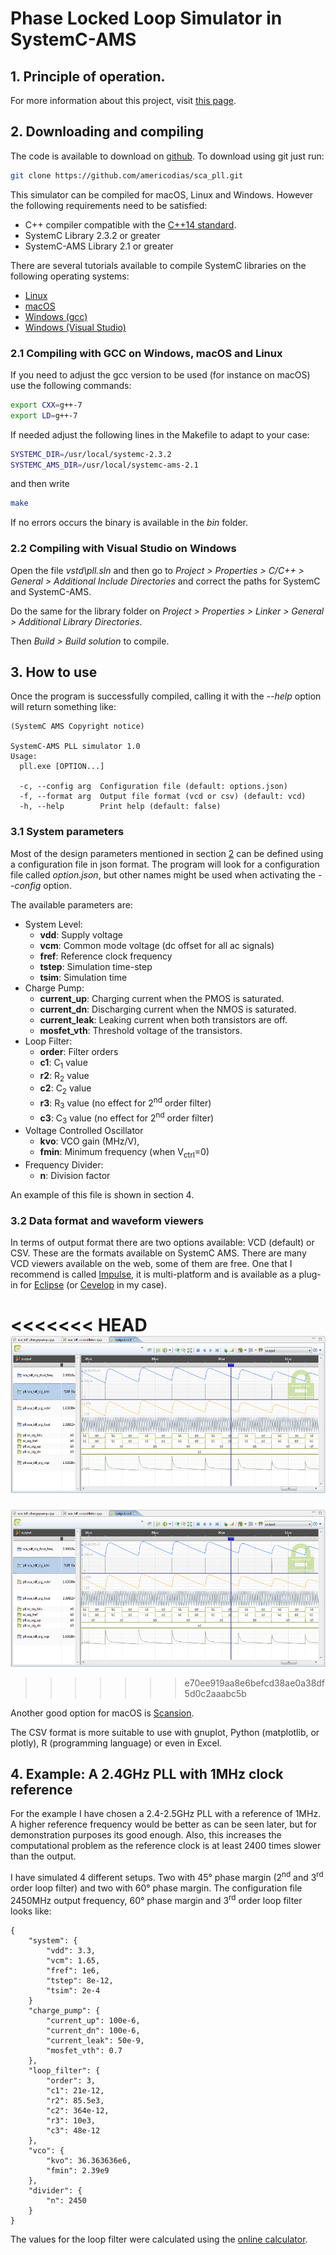 # Phase Locked Loop Simulator in SystemC-AMS

## 1. Principle of operation.

For more information about this project, visit [this page](https://americodias.com/docs/systemc-ams/pll.md).

## 2. Downloading and compiling

The code is available to download on
[github](https://github.com/americodias/sca_pll). To download using git just
run:

```bash
git clone https://github.com/americodias/sca_pll.git
```

This simulator can be compiled for macOS, Linux and Windows. However the
following requirements need to be satisfied:

* C++ compiler compatible with the
[C++14 standard](https://en.wikipedia.org/wiki/C%2B%2B14).
* SystemC Library 2.3.2 or greater
* SystemC-AMS Library 2.1 or greater

There are several tutorials available to compile SystemC libraries on the
following operating systems:

* [Linux](http://americodias.com/docs/systemc-ams/install/linux.md)
* [macOS](http://americodias.com/docs/systemc-ams/install/macos.md)
* [Windows (gcc)](http://americodias.com/docs/systemc-ams/install/windows.md)
* [Windows (Visual Studio)](http://americodias.com/docs/systemc-ams/install/windows_visual_studio.md)

### 2.1 Compiling with GCC on Windows, macOS and Linux

If you need to adjust the gcc version to be used (for instance on macOS) use
the following commands:

```bash
export CXX=g++-7
export LD=g++-7
```

If needed adjust the following lines in the Makefile to adapt to your case:

```bash
SYSTEMC_DIR=/usr/local/systemc-2.3.2
SYSTEMC_AMS_DIR=/usr/local/systemc-ams-2.1
```

and then write

```bash
make
```

If no errors occurs the binary is available in the *bin* folder.

### 2.2 Compiling with Visual Studio on Windows

Open the file *vstd\pll.sln* and then go to *Project > Properties > C/C++ >
General > Additional Include Directories* and correct the paths for SystemC
and SystemC-AMS.

Do the same for the library folder on *Project > Properties > Linker >
General > Additional Library Directories*.

Then *Build > Build solution* to compile.

## 3. How to use

Once the program is successfully compiled, calling it with the *--help* option
will return something like:

```
(SystemC AMS Copyright notice)

SystemC-AMS PLL simulator 1.0
Usage:
  pll.exe [OPTION...]

  -c, --config arg  Configuration file (default: options.json)
  -f, --format arg  Output file format (vcd or csv) (default: vcd)
  -h, --help        Print help (default: false)
```

### 3.1 System parameters

Most of the design parameters mentioned in section [2](#sec:building_blocks})
can be defined using a configuration file in json format. The program will look
for a configuration file called *option.json*, but other names might be used
when activating the *--config* option.

The available parameters are:

* System Level:
	* **vdd**: Supply voltage
	* **vcm**: Common mode voltage (dc offset for all ac signals)
	* **fref**: Reference clock frequency
	* **tstep**: Simulation time-step
	* **tsim**: Simulation time
* Charge Pump:
	* **current_up**: Charging current when the PMOS is saturated.
	* **current_dn**: Discharging current when the NMOS is saturated.
	* **current_leak**: Leaking current when both transistors are off.
	* **mosfet_vth**: Threshold voltage of the transistors.
* Loop Filter:
	* **order**: Filter orders
	* **c1**: C<sub>1</sub> value
	* **r2**: R<sub>2</sub> value
	* **c2**: C<sub>2</sub> value
	* **r3**: R<sub>3</sub> value (no effect for 2<sup>nd</sup> order filter)
	* **c3**: C<sub>3</sub> value (no effect for 2<sup>nd</sup> order filter)
* Voltage Controlled Oscillator
	* **kvo**: VCO gain (MHz/V),
	* **fmin**: Minimum frequency (when V<sub>ctrl</sub>=0)
* Frequency Divider:
	* **n**: Division factor

An example of this file is shown in section 4.

### 3.2 Data format and waveform viewers

In terms of output format there are two options available: VCD (default) or CSV.
These are the formats available on SystemC AMS. There are many VCD viewers
available on the web, some of them are free. One that I recommend is
called [Impulse](https://marketplace.eclipse.org/content/impulse), it is
multi-platform and is available as a plug-in for
[Eclipse](https://www.eclipse.org/) (or [Cevelop](https://www.cevelop.com/) in
my case).

<<<<<<< HEAD
![Impulse wave viewer](images/impulse.png)
=======
<!--<div id="fig:impule_wave_viewer" style="text-align:center"
markdown="1">-->
![Impulse wave viewer](images/impulse.png)
<!--<p style="font-size:small" markdown="1">**Figure 4.1:** Impulse wave viewer.</p></div>-->
>>>>>>> e70ee919aa8e6befcd38ae0a38df5d0c2aaabc5b

Another good option for macOS is [Scansion](http://www.logicpoet.com/scansion/).

The CSV format is more suitable to use with gnuplot, Python (matplotlib,
or plotly), R (programming language) or even in Excel.

## 4. Example: A 2.4GHz PLL with 1MHz clock reference

For the example I have chosen a 2.4-2.5GHz PLL with a reference of 1MHz. A
higher reference frequency would be better as can be seen later, but for
demonstration purposes its good enough. Also, this increases the computational
problem as the reference clock is at least 2400 times slower than the output.

I have simulated 4 different setups. Two with 45° phase margin (2<sup>nd</sup>
and 3<sup>rd</sup> order loop filter) and two with 60° phase margin. The
configuration file 2450MHz output frequency, 60° phase margin and 3<sup>rd</sup>
order loop filter looks like:

```
{
	"system": {
		"vdd": 3.3,
		"vcm": 1.65,
		"fref": 1e6,
		"tstep": 8e-12,
		"tsim": 2e-4
	}
	"charge_pump": {
		"current_up": 100e-6,
		"current_dn": 100e-6,
		"current_leak": 50e-9,
		"mosfet_vth": 0.7
	},
	"loop_filter": {
		"order": 3,
		"c1": 21e-12,
		"r2": 85.5e3,
		"c2": 364e-12,
		"r3": 10e3,
		"c3": 48e-12
	},
	"vco": {
		"kvo": 36.363636e6,
		"fmin": 2.39e9
	},
	"divider": {
		"n": 2450
	}
}
```

The values for the loop filter were calculated using the [online calculator](http://www.changpuak.ch/electronics/pll_loopfilter_calc.php).
